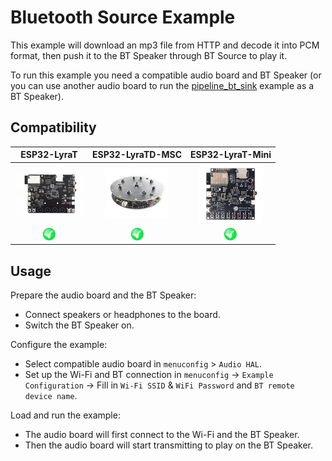 # Bluetooth Source Example

This example will download an mp3 file from HTTP and decode it into PCM format,
then push it to the BT Speaker through BT Source to play it.

To run this example you need a compatible audio board and BT Speaker (or you can use another audio board to run the [pipeline_bt_sink](../pipeline_bt_sink) example as a BT Speaker).

## Compatibility

| ESP32-LyraT | ESP32-LyraTD-MSC | ESP32-LyraT-Mini |
|:-----------:|:----------------:|:----------------:|
| [![alt text](../../../docs/_static/esp32-lyrat-v4.3-side-small.jpg "ESP32-LyraT")](https://docs.espressif.com/projects/esp-adf/en/latest/get-started/get-started-esp32-lyrat.html) | [![alt text](../../../docs/_static/esp32-lyratd-msc-v2.2-small.jpg "ESP32-LyraTD-MSC")](https://docs.espressif.com/projects/esp-adf/en/latest/get-started/get-started-esp32-lyratd-msc.html) | [![alt text](../../../docs/_static/esp32-lyrat-mini-v1.2-small.jpg "ESP32-LyraT-Mini")](https://docs.espressif.com/projects/esp-adf/en/latest/get-started/get-started-esp32-lyrat-mini.html) |
| ![alt text](../../../docs/_static/yes-button.png "Compatible") | ![alt text](../../../docs/_static/yes-button.png "Compatible") | ![alt text](../../../docs/_static/yes-button.png "Compatible") |

## Usage

Prepare the audio board and the BT Speaker:

- Connect speakers or headphones to the board.
- Switch the BT Speaker on.

Configure the example:

- Select compatible audio board in `menuconfig` > `Audio HAL`.
- Set up the Wi-Fi and BT connection in `menuconfig` -> `Example Configuration` -> Fill in `Wi-Fi SSID` & `WiFi Password` and `BT remote device name`.

Load and run the example:

- The audio board will first connect to the Wi-Fi and the BT Speaker.
- Then the audio board will start transmitting to play on the BT Speaker.

